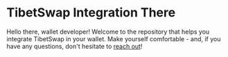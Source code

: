 # TibetSwap Integration There

Hello there, wallet developer! Welcome to the repository that helps you integrate TibetSwap in your wallet. Make yourself comfortable - and, if you have any questions, don't hesitate to [reach out](https://twitter.com/yakuh1t0)!
